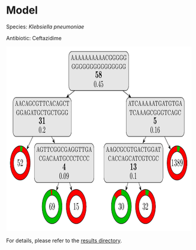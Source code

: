 
# Model

Species: *Klebsiella pneumoniae*

Antibiotic: Ceftazidime

<img src="./model.png" width=500 height=500 />

For details, please refer to the [results directory](../../../../../results/cart_b/klebsiella%20pneumoniae/ceftazidime/repeat_1/).

